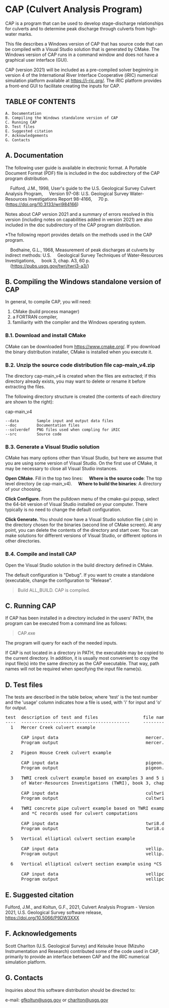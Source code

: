 # CAP (Culvert Analysis Program)

CAP is a program that can be used to develop stage-discharge relationships for culverts  and to determine peak discharge through culverts from high-water marks. 

This file describes a Windows version of CAP that has source code that can be compiled  with a Visual Studio solution that is generated by CMake. The Windows version of CAP runs in a command window and does not have a graphical user interface (GUI). 

CAP (version 2021) will be included as a pre-compiled solver beginning in version 4 of the International River Interface Cooperative (iRIC) numerical simulation platform available at https://i-ric.org/. The iRIC platform provides a front-end GUI to facilitate creating the inputs for CAP.

## TABLE OF CONTENTS

    A. Documentation
    B. Compiling the Windows standalone version of CAP
    C. Running CAP
	D. Test files
    E. Suggested citation
    F. Acknowledgements
    G. Contacts

## A. Documentation

The following user guide is available in electronic format. A Portable Document Format (PDF) file is included in the doc subdirectory of the CAP program distribution.
   
&nbsp;&nbsp;&nbsp;&nbsp;Fulford, J.M., 1998, User's guide to the U.S. Geological Survey Culvert Analysis  Program, 
&nbsp;&nbsp;&nbsp;&nbsp;Version 97-08: U.S. Geological Survey Water-Resources Investigations  Report 98-4166, 
&nbsp;&nbsp;&nbsp;&nbsp;70 p. (https://doi.org/10.3133/wri984166)
   
Notes about CAP version 2021 and a summary of errors resolved in this version  (including notes on capabilities added in version 2021) are also included in the doc subdirectory of the CAP program distribution.
   
*The following report provides details on the methods used in the CAP program.

&nbsp;&nbsp;&nbsp;&nbsp;Bodhaine, G.L., 1968, Measurement of peak discharges at culverts by indirect methods: U.S. 
&nbsp;&nbsp;&nbsp;&nbsp;Geological Survey Techniques of Water-Resources Investigations, &nbsp;&nbsp;&nbsp;&nbsp;book 3, chap.  A3, 60 p. 
&nbsp;&nbsp;&nbsp;&nbsp;(https://pubs.usgs.gov/twri/twri3-a3/) 

## B. Compiling the Windows standalone version of CAP

In general, to compile CAP, you will need:
 1. CMake (build process manager)    
 2. a FORTRAN compiler,    
 3. familiarity with the compiler and the Windows operating system.

  
   
### B.1. Download and install CMake
   CMake can be downloaded from https://www.cmake.org/. If you download the binary distribution installer, CMake is installed when you execute it.
	
### B.2. Unzip the source code distribution file cap-main_v4.zip
  
   The directory cap-main_v4 is created when the files are extracted; if this directory already exists, you may want to delete or rename it before extracting the files.

   The following directory structure is created (the contents of each directory are shown to the right):

   cap-main_v4

    --data        Sample input and output data files
    --doc         Documentation files 
    --solverdef   PNG files used when compling for iRIC
    --src         Source code

 
### B.3.  Generate a Visual Studio solution
 
CMake has many options other than Visual Studio, but here we assume that you are using some version of Visual Studio. On the first use of CMake, it may be necessary to close all Visual Studio instances.
 	
   **Open CMake**. 
Fill in the top two lines:
&nbsp;&nbsp;&nbsp;&nbsp;**Where is the source code**: The top level directory (ie cap-main_v4).
&nbsp;&nbsp;&nbsp;&nbsp;**Where to build the binaries**: A directory of your choosing.
 	
   **Click Configure.** 
From the pulldown menu of the cmake-gui popup, select the 64-bit version of Visual Studio installed on your computer. There typically is no  need to change the default configuration.
    
   **Click Generate.**
You should now have a Visual Studio solution file (.sln) in the directory chosen for the binaries (second line of CMake screen). At any point, you   can delete the contents of the directory and start over. You can make solutions for different versions of Visual Studio, or different options in other directories.
 	
### B.4. Compile and install CAP
 
   Open the Visual Studio solution in the build directory defined in CMake.
 	
   The default configuration is "Debug". If you want to create a standalone (executable,	change the configuration to "Release".
 >Build ALL_BUILD. 
      CAP is compiled.
 
   
## C. Running CAP

If CAP has been installed in a directory included in the users' PATH, the program can be executed from a command line as follows:

> CAP.exe
> 
The program will query for each of the needed inputs.

If CAP is not located in a directory in PATH, the executable may be copied to the current directory. In addition, it is usually most convenient to copy the input file(s) into the same directory as the CAP executable. That way, path names will  not be required when specifying 
the input file name(s).

## D. Test files

The tests are described in the table below, where 'test' is the test number
and the 'usage' column indicates how a file is used, with 'i' for input and
'o' for output.
<pre>
test  description of test and files                 file name & usage
----  -----------------------------------------     -----------------
  1   Mercer Creek culvert example

      CAP input data                                 mercer.dat     i
      Program output                                 mercer.out     o

  2   Pigeon House Creek culvert example

      CAP input data                                 pigeon.dat     i
      Program output                                 pigeon.out     o

  3   TWRI creek culvert example based on examples 3 and 5 in USGS Techniques 
  &nbsp;&nbsp;&nbsp;&nbsp;of Water-Resources Investigations (TWRI), book 3, chapter A3

      CAP input data                                 cultwri.dat    i
      Program output                                 cultwri.out    o

  4   TWRI concrete pipe culvert example based on TWRI example 8; metric units 
  &nbsp;&nbsp;&nbsp;&nbsp;and *C records used for culvert computations

      CAP input data                                 twri8.dat      i
      Program output                                 twri8.out      o

  5   Vertical elliptical culvert section example

      CAP input data                                 vellip.dat     i
      Program output                                 vellip.out     o

  6   Vertical elliptical culvert section example using *CS records

      CAP input data                                 vellipcs.dat   i
      Program output                                 vellipcs.out   o
</pre>
## E. Suggested citation

Fulford, J.M., and Koltun, G.F.,  2021, Culvert Analysis Program - Version 2021, U.S. Geological Survey software release, https://doi.org/10.5066/P9DW3XXX

## F. Acknowledgements
Scott Charlton (U.S. Geological Survey) and Keisuke Inoue (Mizuho Instrumentation and Research) contributed some of the code used in CAP, primarily to provide an interface between CAP and the iRIC numerical simulation platform.

## G. Contacts

Inquiries about this software distribution should be directed to:

e-mail:  gfkoltun@usgs.gov or charlton@usgs.gov


